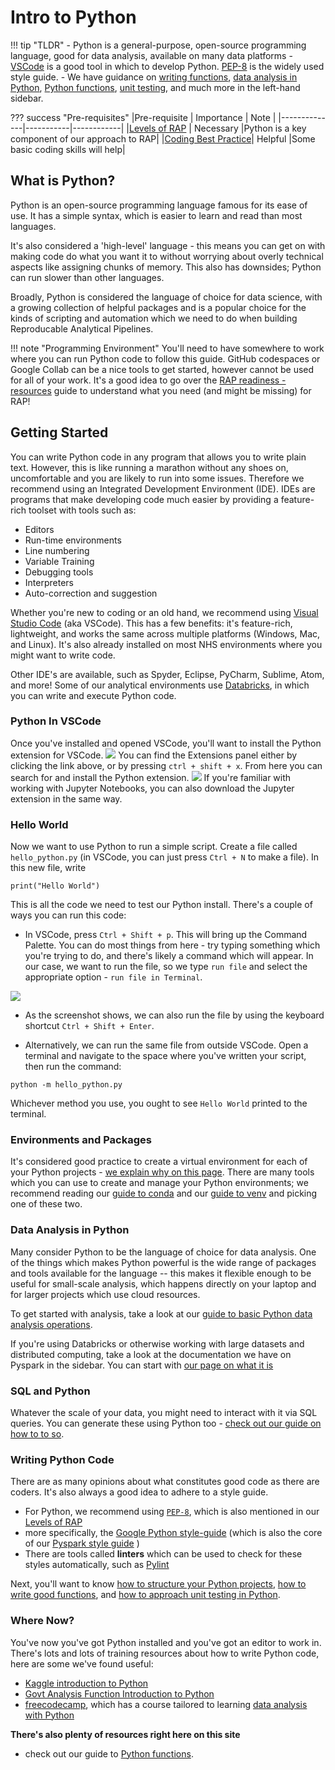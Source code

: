 # Intro to Python

!!! tip "TLDR"
    - Python is a general-purpose, open-source programming language, good for data analysis, available on many data platforms
    - [VSCode](https://code.visualstudio.com/) is a good tool in which to develop Python. [PEP-8](https://peps.python.org/pep-0008/) is the widely used style guide.
    - We have guidance on [writing functions](python-functions.md), [data analysis in Python](basic-python-data-analysis-operations.md), [Python functions](python-functions.md), [unit testing](unit-testing.md), and much more in the left-hand sidebar. 


??? success "Pre-requisites"
    |Pre-requisite |  Importance |  Note |
    |--------------|-----------|------------|
    |[Levels of RAP][levels_of_rap] |  Necessary  |Python is a key component of our approach to RAP|
    |[Coding Best Practice][coding-best-practice]| Helpful |Some basic coding skills will help|

## What is Python?

Python is an open-source programming language famous for its ease of use. It has a simple syntax, which is easier to learn and read than most languages. 

It's also considered a 'high-level' language - this means you can get on with making code do what you want it to without worrying about overly technical aspects like assigning chunks of memory. This also has downsides; Python can run slower than other languages. 

Broadly, Python is considered the language of choice for data science, with a growing collection of helpful packages and is a popular choice for the kinds of scripting and automation which we need to do when building Reproducable Analytical Pipelines.

<!-- There's more information about Python available on the [official website](https://www.python.org/) -->

!!! note "Programming Environment"
    You'll need to have somewhere to work where you can run Python code to follow this guide. GitHub codespaces or Google Collab can be a nice tools to get started, however cannot be used for all of your work. It's a good idea to go over the [RAP readiness - resources](https://nhsdigital.github.io/rap-community-of-practice/implementing_RAP/rap-readiness/#resources) guide to understand what you need (and might be missing) for RAP!

<!-- ## Installation

??? "Linux"
You can install Python via the commandline by entering
`    sudo apt-get install python3
   `
Alternatively, you can use your Linux flavour's package manager if you prefer.

??? "Windows"
There are two ways we can install Python on Windows.

    - The easiest is probably to download the installer [directly from the Python website](https://www.python.org/downloads/). When you run this, **make sure that you tick the option which says 'add to PATH?'**.
    - You can also install Python from the Microsoft Store. To do this, simply open the Store from your Start menu, search for Python, and click install.

??? "Mac"
As with Windows, there are two routes you can follow here.

    - You can download the [Mac installer directly from the Python website](https://www.python.org/downloads/macos/).
    - You could install via the commandline using the Homebrew tool. This involves a couple more steps - find a [guide here](https://docs.python-guide.org/starting/install3/osx/). -->

## Getting Started

You can write Python code in any program that allows you to write plain text. However, this is like running a marathon without any shoes on, uncomfortable and you are likely to run into some issues. Therefore we recommend using an Integrated Development Environment (IDE). IDEs are programs that make developing code much easier by providing a feature-rich toolset with tools such as:

* Editors
* Run-time environments
* Line numbering
* Variable Training
* Debugging tools
* Interpreters
* Auto-correction and suggestion

Whether you're new to coding or an old hand, we recommend using [Visual Studio Code](https://code.visualstudio.com/) (aka VSCode). This has a few benefits: it's feature-rich, lightweight, and works the same across multiple platforms (Windows, Mac, and Linux). It's also already installed on most NHS environments where you might want to write code.

Other IDE's are available, such as Spyder, Eclipse, PyCharm, Sublime, Atom, and more!
Some of our analytical environments use [Databricks](https://www.databricks.com/), in which you can write and execute Python code.

### Python In VSCode

Once you've installed and opened VSCode, you'll want to install the Python extension for VSCode.
![](../../images/extensions_img.png)
You can find the Extensions panel either by clicking the link above, or by pressing `ctrl + shift + x`.
From here you can search for and install the Python extension.
![](../../images/python_extension.png)
If you're familiar with working with Jupyter Notebooks, you can also download the Jupyter extension in the same way.

### Hello World

Now we want to use Python to run a simple script. Create a file called `hello_python.py` (in VSCode, you can just press `Ctrl + N` to make a file). In this new file, write

```
print("Hello World")
```

This is all the code we need to test our Python install. There's a couple of ways you can run this code:

- In VSCode, press `Ctrl + Shift + p`. This will bring up the Command Palette. You can do most things from here - try typing something which you're trying to do, and there's likely a command which will appear. In our case, we want to run the file, so we type `run file` and select the appropriate option - `run file in Terminal`.

![](../../images/vscode_run_file.png)

- As the screenshot shows, we can also run the file by using the keyboard shortcut `Ctrl + Shift + Enter`.

- Alternatively, we can run the same file from outside VSCode. Open a terminal and navigate to the space where you've written your script, then run the command:

```
python -m hello_python.py
```


Whichever method you use, you ought to see `Hello World` printed to the terminal.

### Environments and Packages

It's considered good practice to create a virtual environment for each of your Python projects - [we explain why on this page](virtual-environments/why-use-virtual-environments.md). There are many tools which you can use to create and manage your Python environments; we recommend reading our [guide to conda](virtual-environments/conda.md) and our [guide to venv](virtual-environments/venv.md) and picking one of these two. 

### Data Analysis in Python

Many consider Python to be the language of choice for data analysis. One of the things which makes Python powerful is the wide range of packages and tools available for the language -- this makes it flexible enough to be useful for small-scale analysis, which happens directly on your laptop and for larger projects which use cloud resources. 

To get started with analysis, take a look at our [guide to basic Python data analysis operations](basic-python-data-analysis-operations.md).

If you're using Databricks or otherwise working with large datasets and distributed computing, take a look at the documentation we have on Pyspark in the sidebar. You can start with [our page on what it is](../pyspark/README.md)

### SQL and Python

Whatever the scale of your data, you might need to interact with it via SQL queries. You can generate these using Python too - [check out our guide on how to to so](using-f-strings-sql-queries.md).

### Writing Python Code

There are as many opinions about what constitutes good code as there are coders. It's also always a good idea to adhere to a style guide. 

* For Python, we recommend using [`PEP-8`](https://peps.python.org/pep-0008/), which is also mentioned in our [Levels of RAP][levels_of_rap]
* more specifically, the [Google Python style-guide](https://github.com/google/styleguide/blob/gh-pages/pyguide.md) (which is also the core of our [Pyspark style guide](../training_resources/pyspark/pyspark-style-guide/) )
* There are tools called **linters** which can be used to check for these styles automatically, such as [Pylint](https://pypi.org/project/pylint/)

Next, you'll want to know [how to structure your Python projects](project-structure-and-packaging.md), [how to write good functions](python-functions.md), and [how to approach unit testing in Python](unit-testing.md).

### Where Now?
You've now you've got Python installed and you've got an editor to work in. There's lots and lots of training resources about how to write Python code, here are some we've found useful:

- [Kaggle introduction to Python][Kaggle-intro-to-Python]
- [Govt Analysis Function Introduction to Python](https://analysisfunction.civilservice.gov.uk/training/introduction-to-python/)
- [freecodecamp](https://www.freecodecamp.org), which has a course tailored to learning [data analysis with Python](https://www.freecodecamp.org/learn/data-analysis-with-python/)

**There's also plenty of resources right here on this site** 

- check out our guide to [Python functions](python-functions.md).

[levels_of_rap]: ../../introduction_to_RAP/levels_of_RAP.md
[coding-best-practice]:../../implementing_RAP/coding-best-practice.md
[Kaggle-intro-to-Python]: https://www.kaggle.com/learn/python
